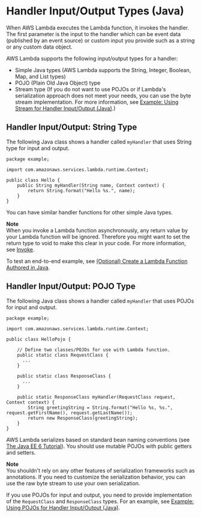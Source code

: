 # Handler Input/Output Types \(Java\)<a name="java-programming-model-req-resp"></a>

When AWS Lambda executes the Lambda function, it invokes the handler\. The first parameter is the input to the handler which can be event data \(published by an event source\) or custom input you provide such as a string or any custom data object\. 

AWS Lambda supports the following input/output types for a handler:
+ Simple Java types \(AWS Lambda supports the String, Integer, Boolean, Map, and List types\)
+ POJO \(Plain Old Java Object\) type
+ Stream type \(If you do not want to use POJOs or if Lambda's serialization approach does not meet your needs, you can use the byte stream implementation\. For more information, see [Example: Using Stream for Handler Input/Output \(Java\)](java-handler-io-type-stream.md)\.\)

## Handler Input/Output: String Type<a name="java-programming-model-req-resp-string"></a>

The following Java class shows a handler called `myHandler` that uses String type for input and output\.

```
package example;

import com.amazonaws.services.lambda.runtime.Context; 

public class Hello {
    public String myHandler(String name, Context context) {
        return String.format("Hello %s.", name);
    }
}
```

You can have similar handler functions for other simple Java types\. 

**Note**  
When you invoke a Lambda function asynchronously, any return value by your Lambda function will be ignored\. Therefore you might want to set the return type to void to make this clear in your code\. For more information, see [Invoke](API_Invoke.md)\.

To test an end\-to\-end example, see  [\(Optional\) Create a Lambda Function Authored in Java](get-started-step4-optional.md)\.

## Handler Input/Output: POJO Type<a name="java-programming-model-req-resp-pojo"></a>

The following Java class shows a handler called `myHandler` that uses POJOs for input and output\.

```
package example;

import com.amazonaws.services.lambda.runtime.Context; 

public class HelloPojo {

    // Define two classes/POJOs for use with Lambda function.
    public static class RequestClass {
      ...
    }

    public static class ResponseClass {
      ...
    }

    public static ResponseClass myHandler(RequestClass request, Context context) {
        String greetingString = String.format("Hello %s, %s.", request.getFirstName(), request.getLastName());
        return new ResponseClass(greetingString);
    }
}
```

AWS Lambda serializes based on standard bean naming conventions \(see [The Java EE 6 Tutorial](https://docs.oracle.com/javaee/6/tutorial/doc/gipks.html)\)\. You should use mutable POJOs with public getters and setters\. 

**Note**  
You shouldn't rely on any other features of serialization frameworks such as annotations\. If you need to customize the serialization behavior, you can use the raw byte stream to use your own serialization\.

If you use POJOs for input and output, you need to provide implementation of the `RequestClass` and `ResponseClass` types\. For an example, see [Example: Using POJOs for Handler Input/Output \(Java\)](java-handler-io-type-pojo.md)\.